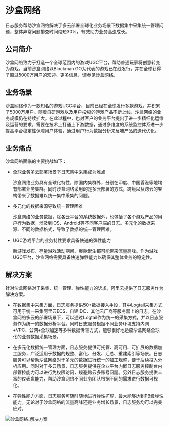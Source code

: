 # 沙盒网络

日志服务帮助沙盒网络解决了多云部署全球化业务场景下数据集中采集统一管理问题，整体异常问题排查时间缩短30%，有效助力业务高速成长。

## 公司简介

沙盒网络致力于打造一个全球范围内的游戏UGC平台，帮助普通玩家将创意转变为游戏。当前沙盒网络以Blockman GO为代表的游戏已在线发行，并在全球获得了超过5000万用户的欢迎。更多信息，请参见[沙盒网络](http://www.sandboxol.cn/)。

## 业务场景

沙盒网络作为一款知名的游戏UGC平台，目前已经在全球发行多款游戏，并积累了5000万用户。随着自研游戏以及用户投稿的游戏产品不断上线，沙盒网络的业务规模仍在持续扩大。在此过程中，也对客户的业务平台提出了进一步精细化运维及运营的要求，需要在技术上打通上下游数据，通过多维度的系统监控体系进一步提高平台稳定性保障用户体验，通过用户行为数据分析来反哺产品的迭代优化。

## 业务痛点

沙盒网络面临的主要挑战如下：

-   全球业务多云部署场景下日志集中采集成为难点

    沙盒网络业务具有全球化特性，除国内集群外，分别在印度、中国香港等地均有部署业务集群。同时沙盒网络采用的是多云部署的方式，跨境以及跨云的架构带来了数据难以统一集中采集的问题。

-   多元化的数据来源导致统一管理困难

    沙盒网络的业务数据，除各云平台的系统数据外，也包括了各个游戏产品的用户行为数据，涉及到iOS、Android等不同客户端的日志。多元化的数据来源、不同的数据格式，导致了数据的统一管理困难。

-   UGC游戏平台的业务特性要求具备快速的弹性能力

    新游戏发布、存量游戏活动期间、爆款诞生都可能带来流量高峰。作为游戏UGC平台，沙盒网络需要具备快速弹性能力以确保其整体业务的稳定性。


## 解决方案

针对沙盒网络对于采集、统一管理、弹性能力的诉求，阿里云提供了日志服务作为解决方案。

-   在数据集中采集方面，日志服务提供50+数据接入手段，其中Logtail采集方式可用于统一采集阿里云ECS、自建IDC、其他云厂商等服务器上的日志。在沙盒网络多云的部署场景下，可以通过Logtail作为统一的采集方式，并以日志服务作为统一的数据分析平台。同时日志服务根据不同业务环境支持内网+VPC、公网+全球加速等多种数据传输方式，能够很好地适应沙盒网络全球化的业务数据采集场景。

-   在多元化数据统一管理方面，日志服务提供可托管、高可用、可扩展的数据加工服务，广泛适用于数据的规整、富化、分发、汇总、重建索引等场景。日志服务可以帮助沙盒网络对于多元的数据进行统一的加工规整，便于后续投入分析应用。同时对于多云场景，日志服务提供在企业平台内嵌日志服务控制台内部管控能力可以进行免权限访问，规避跨云多账号问题。另外日志服务提供丰富的仪表盘能力，帮助沙盒网络不同业务团队根据不同的需求进行数据可视化。

-   在弹性能力方面，日志服务可随时随地进行弹性扩容，最大能够达到PB级弹性能力。无论对于沙盒网络的流量高峰还是业务增长场景，日志服务均可以完美应对。


![沙盒网络_解决方案](https://static-aliyun-doc.oss-accelerate.aliyuncs.com/assets/img/zh-CN/3345491261/p271797.png)

